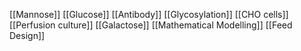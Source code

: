 [[Mannose]]
[[Glucose]]
[[Antibody]]
[[Glycosylation]]
[[CHO cells]]
[[Perfusion culture]]
[[Galactose]]
[[Mathematical Modelling]]
[[Feed Design]]
